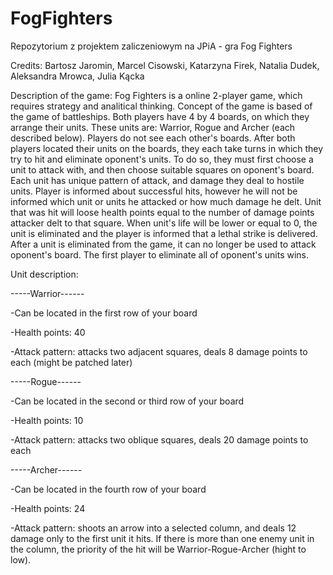 # FogFighters
Repozytorium z projektem zaliczeniowym na JPiA - gra Fog Fighters

Credits:
Bartosz Jaromin, 
Marcel Cisowski, 
Katarzyna Firek, 
Natalia Dudek, 
Aleksandra Mrowca, 
Julia Kącka

Description of the game:
Fog Fighters is a online 2-player game, which requires strategy and analitical thinking. Concept of the game is based of the game of battleships. Both players have 4 by 4 boards, on which they arrange their units. These units are: Warrior, Rogue and Archer (each described below). Players do not see each other's boards. After both players located their units on the boards, they each take turns in which they try to hit and eliminate oponent's units. To do so, they must first choose a unit to attack with, and then choose suitable squares on oponent's board. Each unit has unique pattern of attack, and damage they deal to hostile units. Player is informed about successful hits, however he will not be informed which unit or units he attacked or how much damage he delt. Unit that was hit will loose health points equal to the number of damage points attacker delt to that square. When unit's life will be lower or equal to 0, the unit is eliminated and the player is informed that a lethal strike is delivered. After a unit is eliminated from the game, it can no longer be used to attack oponent's board. The first player to eliminate all of oponent's units wins.

Unit description:

-----Warrior------

-Can be located in the first row of your board 

-Health points: 40

-Attack pattern: attacks two adjacent squares, deals 8 damage points to each (might be patched later)


-----Rogue------

-Can be located in the second or third row of your board

-Health points: 10

-Attack pattern: attacks two oblique squares, deals 20 damage points to each

-----Archer------

-Can be located in the fourth row of your board

-Health points: 24

-Attack pattern: shoots an arrow into a selected column, and deals 12 damage only to the first unit it hits. If there is more than one enemy unit in the column, the priority of the hit will be Warrior-Rogue-Archer (hight to low).
